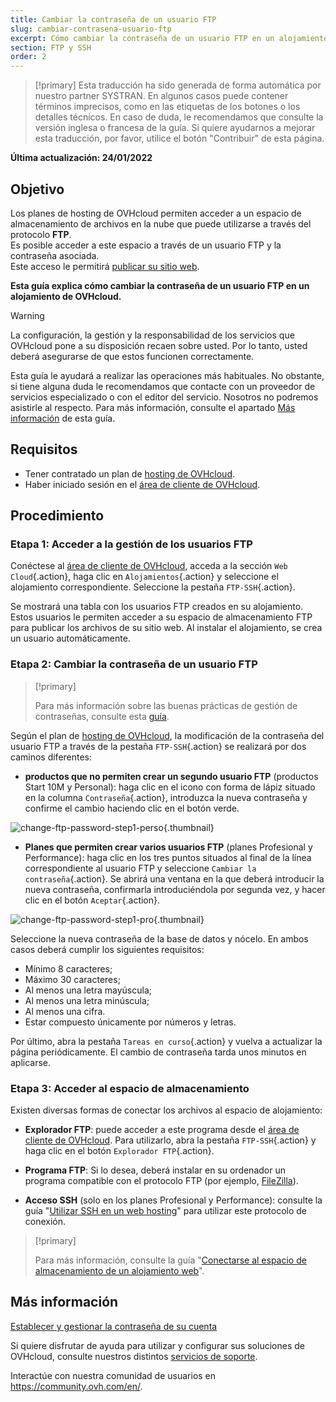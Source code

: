 ```yaml
---
title: Cambiar la contraseña de un usuario FTP
slug: cambiar-contrasena-usuario-ftp
excerpt: Cómo cambiar la contraseña de un usuario FTP en un alojamiento de OVHcloud
section: FTP y SSH
order: 2
---
```


> [!primary]
> Esta traducción ha sido generada de forma automática por nuestro partner SYSTRAN. En algunos casos puede contener términos imprecisos, como en las etiquetas de los botones o los detalles técnicos. En caso de duda, le recomendamos que consulte la versión inglesa o francesa de la guía. Si quiere ayudarnos a mejorar esta traducción, por favor, utilice el botón "Contribuir" de esta página.
>

**Última actualización: 24/01/2022**

## Objetivo

Los planes de hosting de OVHcloud permiten acceder a un espacio de almacenamiento de archivos en la nube que puede utilizarse a través del protocolo **FTP**.<br>Es posible acceder a este espacio a través de un usuario FTP y la contraseña asociada.
<br>Este acceso le permitirá [publicar su sitio web](https://docs.ovh.com/es/hosting/web_hosting_publicar_un_sitio_web_en_internet/#23-cargar-los-archivos-en-el-espacio-de-almacenamiento).

**Esta guía explica cómo cambiar la contraseña de un usuario FTP en un alojamiento de OVHcloud.**

> [!warning]
>
> La configuración, la gestión y la responsabilidad de los servicios que OVHcloud pone a su disposición recaen sobre usted. Por lo tanto, usted deberá asegurarse de que estos funcionen correctamente.
>
> Esta guía le ayudará a realizar las operaciones más habituales. No obstante, si tiene alguna duda le recomendamos que contacte con un proveedor de servicios especializado o con el editor del servicio. Nosotros no podremos asistirle al respecto. Para más información, consulte el apartado [Más información](#gofurther) de esta guía.
>

## Requisitos

- Tener contratado un plan de [hosting de OVHcloud](https://www.ovhcloud.com/es-es/web-hosting/).
- Haber iniciado sesión en el [área de cliente de OVHcloud](https://www.ovh.com/auth/?action=gotomanager&from=https://www.ovh.es/&ovhSubsidiary=es).

## Procedimiento

### Etapa 1: Acceder a la gestión de los usuarios FTP

Conéctese al [área de cliente de OVHcloud](https://www.ovh.com/auth/?action=gotomanager&from=https://www.ovh.es/&ovhSubsidiary=es), acceda a la sección `Web Cloud`{.action}, haga clic en `Alojamientos`{.action} y seleccione el alojamiento correspondiente. Seleccione la pestaña `FTP-SSH`{.action}.

Se mostrará una tabla con los usuarios FTP creados en su alojamiento. Estos usuarios le permiten acceder a su espacio de almacenamiento FTP para publicar los archivos de su sitio web. Al instalar el alojamiento, se crea un usuario automáticamente.

### Etapa 2: Cambiar la contraseña de un usuario FTP

> [!primary]
>
> Para más información sobre las buenas prácticas de gestión de contraseñas, consulte esta [guía](https://docs.ovh.com/es/customer/gestionar-su-contrase%c3%b1a/).
>

Según el plan de [hosting de OVHcloud](https://www.ovhcloud.com/es-es/web-hosting/), la modificación de la contraseña del usuario FTP a través de la pestaña `FTP-SSH`{.action} se realizará por dos caminos diferentes:

- **productos que no permiten crear un segundo usuario FTP** (productos Start 10M y Personal): haga clic en el icono con forma de lápiz situado en la columna `Contraseña`{.action}, introduzca la nueva contraseña y confirme el cambio haciendo clic en el botón verde.

![change-ftp-password-step1-perso](images/change-ftp-password-step1-perso.png){.thumbnail}

- **Planes que permiten crear varios usuarios FTP** (planes Profesional y Performance): haga clic en los tres puntos situados al final de la línea correspondiente al usuario FTP y seleccione `Cambiar la contraseña`{.action}. Se abrirá una ventana en la que deberá introducir la nueva contraseña, confirmarla introduciéndola por segunda vez, y hacer clic en el botón `Aceptar`{.action}.

![change-ftp-password-step1-pro](images/change-ftp-password-step1-pro.png){.thumbnail}

Seleccione la nueva contraseña de la base de datos y nócelo. En ambos casos deberá cumplir los siguientes requisitos:

- Mínimo 8 caracteres;
- Máximo 30 caracteres;
- Al menos una letra mayúscula;
- Al menos una letra minúscula;
- Al menos una cifra.
- Estar compuesto únicamente por números y letras.

Por último, abra la pestaña `Tareas en curso`{.action} y vuelva a actualizar la página periódicamente. El cambio de contraseña tarda unos minutos en aplicarse.

### Etapa 3: Acceder al espacio de almacenamiento

Existen diversas formas de conectar los archivos al espacio de alojamiento:

- **Explorador FTP**: puede acceder a este programa desde el [área de cliente de OVHcloud](https://www.ovh.com/auth/?action=gotomanager&from=https://www.ovh.es/&ovhSubsidiary=es). Para utilizarlo, abra la pestaña `FTP-SSH`{.action} y haga clic en el botón `Explorador FTP`{.action}.

- **Programa FTP**: Si lo desea, deberá instalar en su ordenador un programa compatible con el protocolo FTP (por ejemplo, [FileZilla](https://docs.ovh.com/es/hosting/web_hosting_guia_de_uso_de_filezilla/)).

- **Acceso SSH** (solo en los planes Profesional y Performance): consulte la guía "[Utilizar SSH en un web hosting](https://docs.ovh.com/es/hosting/web_hosting_ssh_en_alojamiento_compartido/)" para utilizar este protocolo de conexión.

> [!primary]
>
> Para más información, consulte la guía "[Conectarse al espacio de almacenamiento de un alojamiento web](https://docs.ovh.com/es/hosting/conexion-espacio-almacenamiento-ftp-alojamiento-web/)".
>

## Más información <a name="gofurther"></a>

[Establecer y gestionar la contraseña de su cuenta](https://docs.ovh.com/es/customer/gestionar-su-contrase%C3%B1a/)

Si quiere disfrutar de ayuda para utilizar y configurar sus soluciones de OVHcloud, consulte nuestros distintos [servicios de soporte](https://www.ovhcloud.com/es-es/support-levels/).

Interactúe con nuestra comunidad de usuarios en <https://community.ovh.com/en/>.

